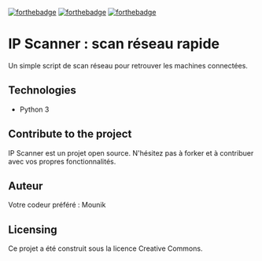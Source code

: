 [![forthebadge](https://forthebadge.com/images/badges/cc-0.svg)](https://forthebadge.com) [![forthebadge](https://forthebadge.com/images/badges/made-with-python.svg)](https://forthebadge.com) [![forthebadge](https://forthebadge.com/images/badges/uses-brains.svg)](https://forthebadge.com)

# IP Scanner : scan réseau rapide

Un simple script de scan réseau pour retrouver les machines connectées.

## Technologies
- Python 3

## Contribute to the project

IP Scanner est un projet open source. N'hésitez pas à forker et à contribuer avec vos propres fonctionnalités.

## Auteur

Votre codeur préféré : Mounik

## Licensing

Ce projet a été construit sous la licence Creative Commons.
